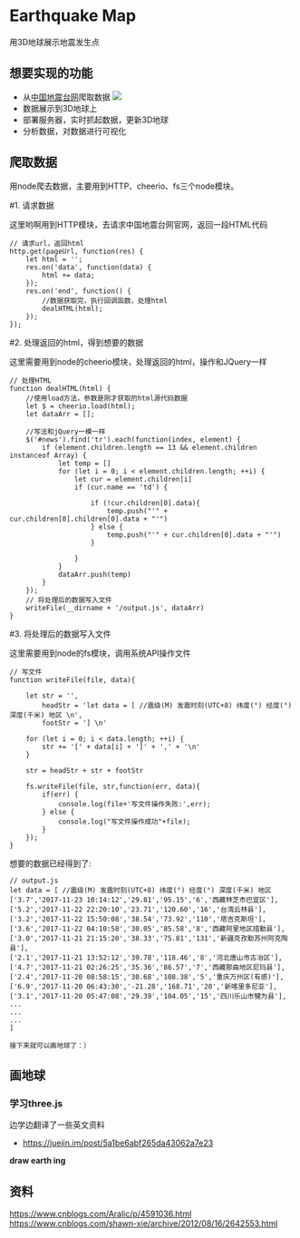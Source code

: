 # Earthquake Map

用3D地球展示地震发生点

## 想要实现的功能

* 从[中国地震台网](http://news.ceic.ac.cn/index.html)爬取数据
![](https://raw.githubusercontent.com/goldEli/earthquakeMap/master/img/news.ceic.ac.cn.png)
* 数据展示到3D地球上
* 部署服务器，实时抓起数据，更新3D地球
* 分析数据，对数据进行可视化

## 爬取数据    

用node爬去数据，主要用到HTTP、cheerio、fs三个node模块。


#1. 请求数据

这里哟啊用到HTTP模块，去请求中国地震台网官网，返回一段HTML代码

```
// 请求url，返回html
http.get(pageUrl, function(res) {
    let html = '';
    res.on('data', function(data) {
        html += data;
    });
    res.on('end', function() {
        //数据获取完，执行回调函数，处理html
        dealHTML(html);
    });
});
```

#2. 处理返回的html，得到想要的数据

这里需要用到node的cheerio模块，处理返回的html，操作和JQuery一样

```
// 处理HTML
function dealHTML(html) {
    //使用load方法，参数是刚才获取的html源代码数据
    let $ = cheerio.load(html);
    let dataArr = [];
    
    //写法和jQuery一模一样
    $('#news').find('tr').each(function(index, element) {
        if (element.children.length == 13 && element.children instanceof Array) {
            let temp = []
            for (let i = 0; i < element.children.length; ++i) {
                let cur = element.children[i]
                if (cur.name == 'td') {

                    if (!cur.children[0].data){
                        temp.push("'" + cur.children[0].children[0].data + "'")
                    } else {
                        temp.push("'" + cur.children[0].data + "'")
                    }
                    
                }
            }
            dataArr.push(temp)
        }
    });
    // 将处理后的数据写入文件
    writeFile(__dirname + '/output.js', dataArr)
}
```

#3. 将处理后的数据写入文件

这里需要用到node的fs模块，调用系统API操作文件

```
// 写文件
function writeFile(file, data){  

    let str = '',
        headStr = 'let data = [ //震级(M) 发震时刻(UTC+8) 纬度(°) 经度(°) 深度(千米) 地区 \n',
        footStr = '] \n'

    for (let i = 0; i < data.length; ++i) {
        str += '[' + data[i] + ']' + ',' + '\n'
    }  

    str = headStr + str + footStr

    fs.writeFile(file, str,function(err, data){
        if(err) {
            console.log(file+'写文件操作失败:',err);
        } else {
            console.log("写文件操作成功"+file);
        }    
    });
}
```

想要的数据已经得到了:

```
// output.js
let data = [ //震级(M) 发震时刻(UTC+8) 纬度(°) 经度(°) 深度(千米) 地区 
['3.7','2017-11-23 10:14:12','29.81','95.15','6','西藏林芝市巴宜区'],
['5.2','2017-11-22 22:20:10','23.71','120.60','16','台湾云林县'],
['3.2','2017-11-22 15:50:08','38.54','73.92','110','塔吉克斯坦'],
['3.6','2017-11-22 04:10:58','30.05','85.58','8','西藏阿里地区措勤县'],
['3.0','2017-11-21 21:15:20','38.33','75.81','131','新疆克孜勒苏州阿克陶县'],
['2.1','2017-11-21 13:52:12','39.78','118.46','8','河北唐山市古冶区'],
['4.7','2017-11-21 02:26:25','35.36','86.57','7','西藏那曲地区尼玛县'],
['2.4','2017-11-20 08:58:15','30.68','108.38','5','重庆万州区(有感)'],
['6.9','2017-11-20 06:43:30','-21.28','168.71','20','新喀里多尼亚'],
['3.1','2017-11-20 05:47:08','29.39','104.05','15','四川乐山市犍为县'],
...
...
...
] 

接下来就可以画地球了：）

```

## 画地球

### 学习three.js

边学边翻译了一些英文资料

* https://juejin.im/post/5a1be6abf265da43062a7e23

**draw earth ing**

## 资料
https://www.cnblogs.com/Aralic/p/4591036.html
https://www.cnblogs.com/shawn-xie/archive/2012/08/16/2642553.html